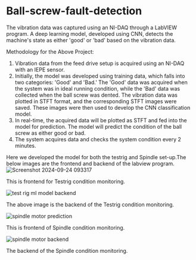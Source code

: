 # Ball-screw-fault-detection
The vibration data was captured using an NI-DAQ through a LabVIEW program. A deep learning model, developed using CNN, detects the machine's state as either 'good' or 'bad' based on the vibration data.

Methodology for the Above Project:

1) Vibration data from the feed drive setup is acquired using an NI-DAQ with an IEPE sensor.
2) Initially, the model was developed using training data, which falls into two categories: 'Good' and 'Bad.' The 'Good' data was acquired when the system was in ideal running condition, while the 'Bad' data was collected when the ball screw was dented. The vibration data was plotted in STFT format, and the corresponding STFT images were saved. These images were then used to develop the CNN classification model.
3) In real-time, the acquired data will be plotted as STFT and fed into the model for prediction. The model will predict the condition of the ball screw as either good or bad.
4) The system acquires data and checks the system condition every 2 minutes.

Here we developed the model for both the testrig and Spindle set-up.The below images are the frontend and backend of the labview program.
![Screenshot 2024-09-24 093317](https://github.com/user-attachments/assets/ae43c21c-5740-47fc-9c13-9623bad74f71)

This is frontend for Testrig condition monitoring.

![test rig ml model backend](https://github.com/user-attachments/assets/d62afe15-445e-4074-bf89-79ba15e98912)

The above image is the backend of the Testrig condition monitoring.

![spindle motor prediction](https://github.com/user-attachments/assets/ed82adf2-456b-4db1-a9e4-0c497054d500)

This is frontend of Spindle condition monitoring.

![spindle motor backend](https://github.com/user-attachments/assets/7c5c5f62-f09b-4d85-ae35-1baf2e70b091)

The backend of the Spindle condition monitoring.
